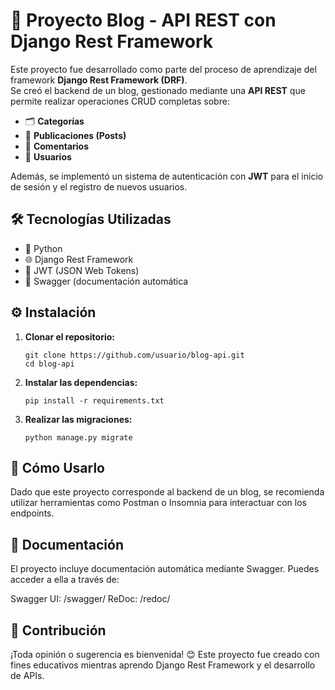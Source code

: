 # 📝 Proyecto Blog - API REST con Django Rest Framework

Este proyecto fue desarrollado como parte del proceso de aprendizaje del framework **Django Rest Framework (DRF)**.  
Se creó el backend de un blog, gestionado mediante una **API REST** que permite realizar operaciones CRUD completas sobre:  
- 🗂️ **Categorías**  
- 📝 **Publicaciones (Posts)**  
- 💬 **Comentarios**  
- 👤 **Usuarios**

Además, se implementó un sistema de autenticación con **JWT** para el inicio de sesión y el registro de nuevos usuarios.  





## 🛠️ Tecnologías Utilizadas
- 🐍 Python
- 🌐 Django Rest Framework
- 🔐 JWT (JSON Web Tokens)
- 📄 Swagger (documentación automática





## ⚙️ Instalación

1. **Clonar el repositorio:**  
   ```
   git clone https://github.com/usuario/blog-api.git
   cd blog-api
   ```

2. **Instalar las dependencias:**  
   ```
   pip install -r requirements.txt
   ```

3. **Realizar las migraciones:**  
   ```
   python manage.py migrate
   ```





## 🚀 Cómo Usarlo
Dado que este proyecto corresponde al backend de un blog, se recomienda utilizar herramientas como Postman o Insomnia para interactuar con los endpoints.





## 📑 Documentación
El proyecto incluye documentación automática mediante Swagger.
Puedes acceder a ella a través de:

Swagger UI: /swagger/
ReDoc: /redoc/





## 🤝 Contribución
¡Toda opinión o sugerencia es bienvenida! 😊
Este proyecto fue creado con fines educativos mientras aprendo Django Rest Framework y el desarrollo de APIs.











